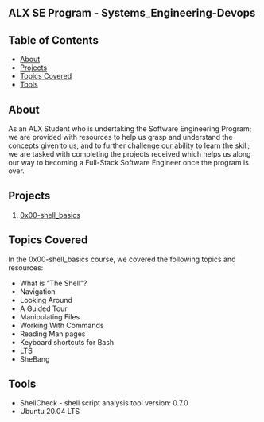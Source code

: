 ## ALX SE Program - Systems_Engineering-Devops

## Table of Contents

* [About](#about)
* [Projects](#projects)
* [Topics Covered](topicscovered)
* [Tools](#tools)

## About

As an ALX Student who is undertaking the Software Engineering Program; we are provided with resources to help us grasp and understand the concepts given to us, and to further challenge our ability to learn the skill; we are tasked with completing the projects received which helps us along our way to becoming a Full-Stack Software Engineer once the program is over.

## Projects

1. [0x00-shell_basics](./0x00-shell_basics)

## Topics Covered

In the 0x00-shell_basics course, we covered the following topics and resources:

- What is “The Shell”?
- Navigation
- Looking Around
- A Guided Tour
- Manipulating Files
- Working With Commands
- Reading Man pages
- Keyboard shortcuts for Bash
- LTS
- SheBang

## Tools
* ShellCheck - shell script analysis tool
version: 0.7.0
* Ubuntu 20.04 LTS
